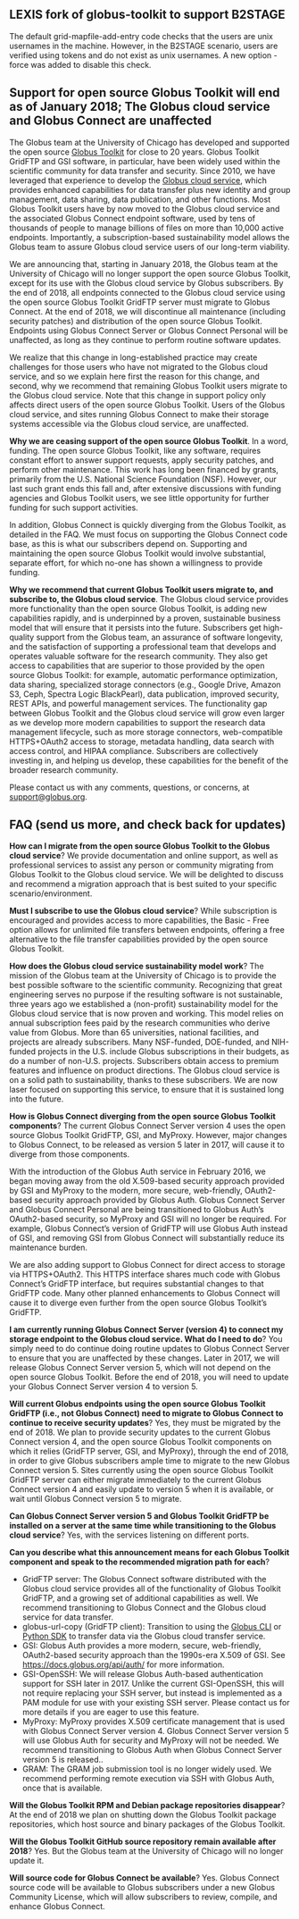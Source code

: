 ## LEXIS fork of globus-toolkit to support B2STAGE
The default grid-mapfile-add-entry code checks that the users are unix usernames in the machine. However, in the B2STAGE scenario, users are verified using tokens and do not exist as unix usernames.
A new option -force was added to disable this check.

## Support for open source Globus Toolkit will end as of January 2018; The Globus cloud service and Globus Connect are unaffected
 	
The Globus team at the University of Chicago has developed and supported the open source [Globus Toolkit](https://www.globustoolkit.org) for close to 20 years. 
Globus Toolkit GridFTP and GSI software, in particular, 
have been widely used within the scientific community for data transfer and security. 
Since 2010, we have leveraged that experience to develop the [Globus cloud service](https://www.globus.org), which provides enhanced capabilities for data transfer plus new identity and group management, data sharing, data publication, and other functions. Most Globus Toolkit users have by now moved to the Globus cloud service and the associated Globus Connect endpoint software, used by tens of thousands of people to manage billions of files on more than 10,000 active endpoints. Importantly, a subscription-based sustainability model allows the Globus team to assure Globus cloud service users of our long-term viability.
 
We are announcing that, starting in January 2018, the Globus team at the University of Chicago will no longer support the open source Globus Toolkit, except for its use with the Globus cloud service by Globus subscribers. By the end of 2018, all endpoints connected to the Globus cloud service using the open source Globus Toolkit GridFTP server must migrate to Globus Connect. At the end of 2018, we will discontinue all maintenance (including security patches) and distribution of the open source Globus Toolkit. Endpoints using Globus Connect Server or Globus Connect Personal will be unaffected, as long as they continue to perform routine software updates.
 
We realize that this change in long-established practice may create challenges for those users who have not migrated to the Globus cloud service, and so we explain here first the reason for this change, and second, why we recommend that remaining Globus Toolkit users migrate to the Globus cloud service. Note that this change in support policy only affects direct users of the open source Globus Toolkit. Users of the Globus cloud service, and sites running Globus Connect to make their storage systems accessible via the Globus cloud service, are unaffected. 
 
**Why we are ceasing support of the open source Globus Toolkit**. 
In a word, funding. The open source Globus Toolkit, like any software, requires constant effort to answer support requests, apply security patches, and perform other maintenance. This work has long been financed by grants, primarily from the U.S. National Science Foundation (NSF). However, our last such grant ends this fall and, after extensive discussions with funding agencies and Globus Toolkit users, we see little opportunity for further funding for such support activities. 
 
In addition, Globus Connect is quickly diverging from the Globus Toolkit, as detailed in the FAQ. We must focus on supporting the Globus Connect code base, as this is what our subscribers depend on. Supporting and maintaining the open source Globus Toolkit would involve substantial, separate effort, for which no-one has shown a willingness to provide funding.
 
**Why we recommend that current Globus Toolkit users migrate to, and subscribe to, the Globus cloud service**. The Globus cloud service provides more functionality than the open source Globus Toolkit, is adding new capabilities rapidly, and is underpinned by a proven, sustainable business model that will ensure that it persists into the future. Subscribers get high-quality support from the Globus team, an assurance of software longevity, and the satisfaction of supporting a professional team that develops and operates valuable software for the research community. They also get access to capabilities that are superior to those provided by the open source Globus Toolkit: for example, automatic performance optimization, data sharing, specialized storage connectors (e.g., Google Drive, Amazon S3, Ceph, Spectra Logic BlackPearl), data publication, improved security, REST APIs, and powerful management services. The functionality gap between Globus Toolkit and the Globus cloud service will grow even larger as we develop more modern capabilities to support the research data management lifecycle, such as more storage connectors, web-compatible HTTPS+OAuth2 access to storage, metadata handling, data search with access control, and HIPAA compliance. Subscribers are collectively investing in, and helping us develop, these capabilities for the benefit of the broader research community. 
 
Please contact us with any comments, questions, or concerns, at support@globus.org. 

## FAQ (send us more, and check back for updates)

**How can I migrate from the open source Globus Toolkit to the Globus cloud service**? 
We provide documentation and online support, as well as professional services to assist any person or community migrating from Globus Toolkit to the Globus cloud service. We will be delighted to discuss and recommend a migration approach that is best suited to your specific scenario/environment.
 
**Must I subscribe to use the Globus cloud service**? 
While subscription is encouraged and provides access to more capabilities, the Basic - Free option allows for unlimited file transfers between endpoints, offering a free alternative to the file transfer capabilities provided by the open source Globus Toolkit.
 
**How does the Globus cloud service sustainability model work**? 
The mission of the Globus team at the University of Chicago is to provide the best possible software to the scientific community. 
Recognizing that great engineering serves no purpose if the resulting software is not sustainable, three years ago we established a (non-profit) sustainability model for the Globus cloud service that is now proven and working. This model relies on annual subscription fees paid by the research communities who derive value from Globus. More than 65 universities, national facilities, and projects are already subscribers. Many NSF-funded, DOE-funded, and NIH-funded projects in the U.S. include Globus subscriptions in their budgets, as do a number of non-U.S. projects. Subscribers obtain access to premium features and influence on product directions. The Globus cloud service is on a solid path to sustainability, thanks to these subscribers. We are now laser focused on supporting this service, to ensure that it is sustained long into the future.
 
**How is Globus Connect diverging from the open source Globus Toolkit components**? The current Globus Connect Server version 4 uses the open source Globus Toolkit GridFTP, GSI, and MyProxy. However, major changes to Globus Connect, to be released as version 5 later in 2017, will cause it to diverge from those components.
 
With the introduction of the Globus Auth service in February 2016, we began moving away from the old X.509-based security approach provided by GSI and MyProxy to the modern, more secure, web-friendly, OAuth2-based security approach provided by Globus Auth. Globus Connect Server and Globus Connect Personal are being transitioned to Globus Auth’s OAuth2-based security, so MyProxy and GSI will no longer be required. For example, Globus Connect’s version of GridFTP will use Globus Auth instead of GSI, and removing GSI from Globus Connect will substantially reduce its maintenance burden.
 
We are also adding support to Globus Connect for direct access to storage via HTTPS+OAuth2. This HTTPS interface shares much code with Globus Connect’s GridFTP interface, but requires substantial changes to that GridFTP code. Many other planned enhancements to Globus Connect will cause it to diverge even further from the open source Globus Toolkit’s GridFTP.
 
**I am currently running Globus Connect Server (version 4) to connect my storage endpoint to the Globus cloud service. 
What do I need to do**? You simply need to do continue doing routine updates to Globus Connect Server to ensure that you are unaffected by these changes. Later in 2017, we will release Globus Connect Server version 5, which will not depend on the open source Globus Toolkit. Before the end of 2018, you will need to update your Globus Connect Server version 4 to version 5.
 
**Will current Globus endpoints using the open source Globus Toolkit GridFTP (i.e., not Globus Connect) need to migrate to Globus Connect to continue to receive security updates**? 
Yes, they must be migrated by the end of 2018. We plan to provide security updates to the current Globus Connect version 4, and the open source Globus Toolkit components on which it relies (GridFTP server, GSI, and MyProxy), through the end of 2018, in order to give Globus subscribers ample time to migrate to the new Globus Connect version 5. Sites currently using the open source Globus Toolkit GridFTP server can either migrate immediately to the current Globus Connect version 4 and easily update to version 5 when it is available, or wait until Globus Connect version 5 to migrate. 
 
**Can Globus Connect Server version 5 and Globus Toolkit GridFTP be installed on a server at the same time while transitioning to the Globus cloud service**? 
Yes, with the services listening on different ports.
 
**Can you describe what this announcement means for each Globus Toolkit component and speak to the recommended migration path for each**?
* GridFTP server: The Globus Connect software distributed with the Globus cloud service provides all of the functionality of Globus Toolkit GridFTP, and a growing set of additional capabilities as well. We recommend transitioning to Globus Connect and the Globus cloud service for data transfer.
* globus-url-copy (GridFTP client): Transition to using the [Globus CLI](https://docs.globus.org/cli/) or [Python SDK](https://globus-sdk-python.readthedocs.io) to transfer data via the Globus cloud transfer service.
* GSI: Globus Auth provides a more modern, secure, web-friendly, OAuth2-based security approach than the 1990s-era X.509 of GSI. See https://docs.globus.org/api/auth/ for more information.
* GSI-OpenSSH: We will release Globus Auth-based authentication support for SSH later in 2017. Unlike the current GSI-OpenSSH, this will not require replacing your SSH server, but instead is implemented as a PAM module for use with your existing SSH server. Please contact us for more details if you are eager to use this feature.
* MyProxy: MyProxy provides X.509 certificate management that is used with Globus Connect Server version 4. Globus Connect Server version 5 will use Globus Auth for security and MyProxy will not be needed. We recommend transitioning to Globus Auth when Globus Connect Server version 5 is released.. 
* GRAM: The GRAM job submission tool is no longer widely used. We recommend performing remote execution via SSH with Globus Auth, once that is available.
 
**Will the Globus Toolkit RPM and Debian package repositories disappear**? 
At the end of 2018 we plan on shutting down the Globus Toolkit package repositories, which host source and binary packages of the Globus Toolkit.
 
**Will the Globus Toolkit GitHub source repository remain available after 2018**? 
Yes. But the Globus team at the University of Chicago will no longer update it. 
 
**Will source code for Globus Connect be available**? 
Yes. Globus Connect source code will be available to Globus subscribers under a new Globus Community License, which will allow subscribers to review, compile, and enhance Globus Connect.
